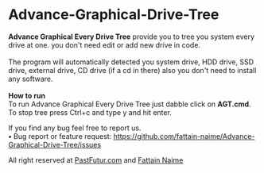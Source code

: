 # Advance-Graphical-Drive-Tree

<b>Advance Graphical Every Drive Tree</b> provide you to tree you system every drive at one. you don't need edit or add new drive in code. </br>
</br>
The program will automatically detected you system drive, HDD drive, SSD drive, external drive, CD drive (if a cd in there) also you don't need to install any software. </br></br>
<b>How to run</b></br>
To run Advance Graphical Every Drive Tree just dabble click on <b>AGT.cmd</b>. To stop tree press Ctrl+c and type y and hit enter.


If you find any bug feel free to report us. </br>
<b>•</b> Bug report or feature request: <a href="https://github.com/fattain-naime/Advance-Graphical-Drive-Tree/issues">https://github.com/fattain-naime/Advance-Graphical-Drive-Tree/issues</a>     </br>

All right reserved at <a href="https://www.pastfutur.com">PastFutur.com</a> and <a href="https://www.facebook.com/fattain.naime">Fattain Naime</a>
